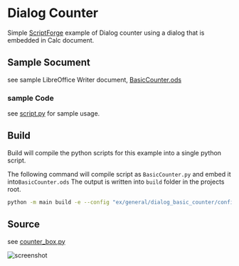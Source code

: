 # Dialog Counter

Simple [ScriptForge] example of Dialog counter using a dialog that is embedded in Calc document.

## Sample Socument

see sample LibreOffice Writer document, [BasicCounter.ods](BasicCounter.ods)

### sample Code

see [script.py](script.py) for sample usage.



## Build

Build will compile the python scripts for this example into a single python script.

The following command will compile script as `BasicCounter.py` and embed it into`BasicCounter.ods`
The output is written into `build` folder in the projects root.

```sh
python -m main build -e --config "ex/general/dialog_basic_counter/config.json" --embed-src "ex/general/dialog_basic_counter/BasicCounter.ods"
```

## Source

see [counter_box.py](./counter_box.py)

![screenshot](https://user-images.githubusercontent.com/4193389/179668010-30a7c762-ef83-4431-a7dd-b48ebd169de2.png)

[ScriptForge]: https://gitlab.com/LibreOfficiant/scriptforge
